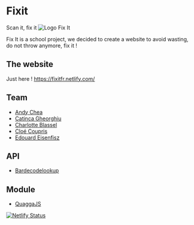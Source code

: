 # Fixit
Scan it, fix it
![Logo Fix It](https://cdn.discordapp.com/attachments/507123772910731267/656909151133499392/FIXIT_github.png)

Fix It is a school project, we decided to create a website to avoid wasting, do not throw anymore, fix it !


## The website

Just here ! https://fixitfr.netlify.com/

## Team

* [Andy Chea](https://github.com/sassanTMAX)
* [Catinca Gheorghiu](https://github.com/CatincaG)
* [Charlotte Blassel](https://github.com/charlotteblassel)
* [Cloé Coupris](https://github.com/CCoupris)
* [Edouard Eisenfisz](https://github.com/Azenstrange)

## API

* [Bardecodelookup](https://www.barcodelookup.com/)

## Module

* [QuaggaJS](https://serratus.github.io/quaggaJS/)

[![Netlify Status](https://api.netlify.com/api/v1/badges/a29309ee-506e-4049-ad0c-6e5e1bb52b20/deploy-status)](https://app.netlify.com/sites/fixitfr/deploys)
